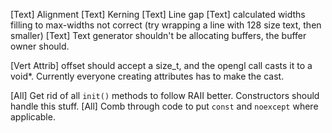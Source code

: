 [Text]  Alignment
[Text]  Kerning
[Text]  Line gap
[Text]  calculated widths filling to max-widths not correct (try wrapping a line with 128 size text, then smaller)
[Text]  Text generator shouldn't be allocating buffers, the buffer owner should.

[Vert Attrib]   offset should accept a size_t, and the opengl call casts it to a void*. Currently everyone creating attributes has to make the cast.

[All]   Get rid of all `init()` methods to follow RAII better. Constructors should handle this stuff.
[All]   Comb through code to put `const` and `noexcept` where applicable.
